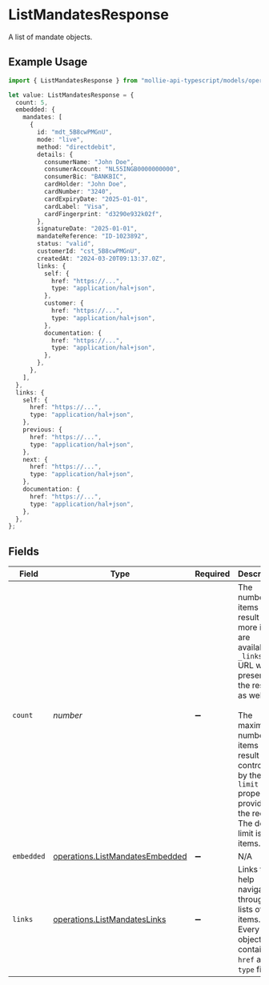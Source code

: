 # ListMandatesResponse

A list of mandate objects.

## Example Usage

```typescript
import { ListMandatesResponse } from "mollie-api-typescript/models/operations";

let value: ListMandatesResponse = {
  count: 5,
  embedded: {
    mandates: [
      {
        id: "mdt_5B8cwPMGnU",
        mode: "live",
        method: "directdebit",
        details: {
          consumerName: "John Doe",
          consumerAccount: "NL55INGB0000000000",
          consumerBic: "BANKBIC",
          cardHolder: "John Doe",
          cardNumber: "3240",
          cardExpiryDate: "2025-01-01",
          cardLabel: "Visa",
          cardFingerprint: "d3290e932k02f",
        },
        signatureDate: "2025-01-01",
        mandateReference: "ID-1023892",
        status: "valid",
        customerId: "cst_5B8cwPMGnU",
        createdAt: "2024-03-20T09:13:37.0Z",
        links: {
          self: {
            href: "https://...",
            type: "application/hal+json",
          },
          customer: {
            href: "https://...",
            type: "application/hal+json",
          },
          documentation: {
            href: "https://...",
            type: "application/hal+json",
          },
        },
      },
    ],
  },
  links: {
    self: {
      href: "https://...",
      type: "application/hal+json",
    },
    previous: {
      href: "https://...",
      type: "application/hal+json",
    },
    next: {
      href: "https://...",
      type: "application/hal+json",
    },
    documentation: {
      href: "https://...",
      type: "application/hal+json",
    },
  },
};
```

## Fields

| Field                                                                                                                                                                                                                                                                     | Type                                                                                                                                                                                                                                                                      | Required                                                                                                                                                                                                                                                                  | Description                                                                                                                                                                                                                                                               | Example                                                                                                                                                                                                                                                                   |
| ------------------------------------------------------------------------------------------------------------------------------------------------------------------------------------------------------------------------------------------------------------------------- | ------------------------------------------------------------------------------------------------------------------------------------------------------------------------------------------------------------------------------------------------------------------------- | ------------------------------------------------------------------------------------------------------------------------------------------------------------------------------------------------------------------------------------------------------------------------- | ------------------------------------------------------------------------------------------------------------------------------------------------------------------------------------------------------------------------------------------------------------------------- | ------------------------------------------------------------------------------------------------------------------------------------------------------------------------------------------------------------------------------------------------------------------------- |
| `count`                                                                                                                                                                                                                                                                   | *number*                                                                                                                                                                                                                                                                  | :heavy_minus_sign:                                                                                                                                                                                                                                                        | The number of items in this result set. If more items are available, a `_links.next` URL will be present in the result<br/>as well.<br/><br/>The maximum number of items per result set is controlled by the `limit` property provided in the request. The default<br/>limit is 50 items. | 5                                                                                                                                                                                                                                                                         |
| `embedded`                                                                                                                                                                                                                                                                | [operations.ListMandatesEmbedded](../../models/operations/listmandatesembedded.md)                                                                                                                                                                                        | :heavy_minus_sign:                                                                                                                                                                                                                                                        | N/A                                                                                                                                                                                                                                                                       |                                                                                                                                                                                                                                                                           |
| `links`                                                                                                                                                                                                                                                                   | [operations.ListMandatesLinks](../../models/operations/listmandateslinks.md)                                                                                                                                                                                              | :heavy_minus_sign:                                                                                                                                                                                                                                                        | Links to help navigate through the lists of items. Every URL object will contain an `href` and a `type` field.                                                                                                                                                            |                                                                                                                                                                                                                                                                           |
